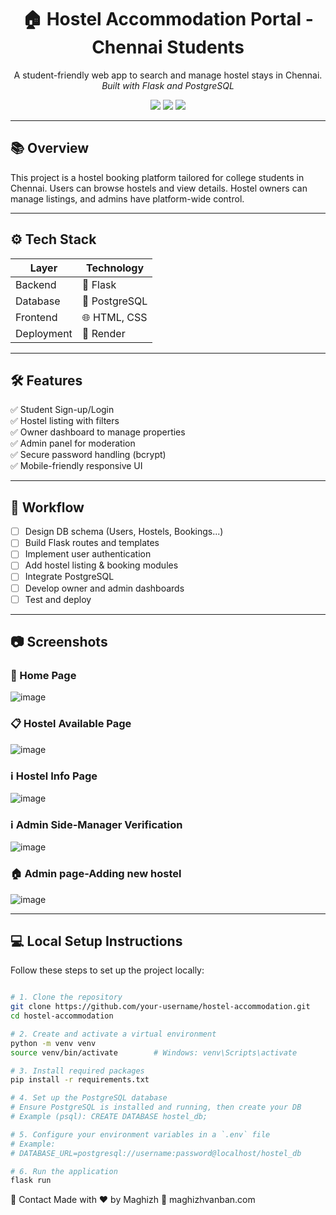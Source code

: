 <h1 align="center">🏠 Hostel Accommodation Portal - Chennai Students</h1>

<p align="center">
  A student-friendly web app to search and manage hostel stays in Chennai.
  <br />
  <i>Built with Flask and PostgreSQL</i>
</p>

<p align="center">
  <img src="https://img.shields.io/badge/Flask-Backend-blue" />
  <img src="https://img.shields.io/badge/PostgreSQL-Database-blueviolet" />
  <img src="https://img.shields.io/badge/Made%20with-%F0%9F%92%BB%20Love-red" />
</p>

---

## 📚 Overview

This project is a hostel booking platform tailored for college students in Chennai. Users can browse hostels and view details. Hostel owners can manage listings, and admins have platform-wide control.

---

## ⚙️ Tech Stack

<div align="center">

| Layer       | Technology          |
|-------------|---------------------|
| Backend     | 🐍 Flask            |
| Database    | 🐘 PostgreSQL       |
| Frontend    | 🌐 HTML, CSS        |
| Deployment  | 🚀 Render           |

</div>

---

## 🛠️ Features

✅ Student Sign-up/Login  
✅ Hostel listing with filters  
✅ Owner dashboard to manage properties  
✅ Admin panel for moderation  
✅ Secure password handling (bcrypt)  
✅ Mobile-friendly responsive UI  

---

## 🔁 Workflow

- [ ] Design DB schema (Users, Hostels, Bookings...)
- [ ] Build Flask routes and templates
- [ ] Implement user authentication
- [ ] Add hostel listing & booking modules
- [ ] Integrate PostgreSQL
- [ ] Develop owner and admin dashboards
- [ ] Test and deploy

---

## 📷 Screenshots

<h3>🏡 Home Page</h3>

![image](https://github.com/user-attachments/assets/e137760c-0322-47cb-9de9-bc94a4e9644f)

<h3>📋 Hostel Available Page</h3>

![image](https://github.com/user-attachments/assets/a1dd2ec7-7c37-4598-8719-7d771fa4217b)

<h3>ℹ️ Hostel Info Page</h3>

![image](https://github.com/user-attachments/assets/7cea254b-e04f-4a7c-9e1a-614013e03ea8)

<h3>ℹ️ Admin Side-Manager Verification </h3>

![image](https://github.com/user-attachments/assets/b8eb79a5-386b-4871-91ea-9e4ef4cdb9b5)

<h3>🏠 Admin page-Adding new hostel </h3>

![image](https://github.com/user-attachments/assets/262e13e0-6cab-4d8a-bf27-5f6f2c995a84)

---

## 💻 Local Setup Instructions

Follow these steps to set up the project locally:

```bash

# 1. Clone the repository
git clone https://github.com/your-username/hostel-accommodation.git
cd hostel-accommodation

# 2. Create and activate a virtual environment
python -m venv venv
source venv/bin/activate        # Windows: venv\Scripts\activate

# 3. Install required packages
pip install -r requirements.txt

# 4. Set up the PostgreSQL database
# Ensure PostgreSQL is installed and running, then create your DB
# Example (psql): CREATE DATABASE hostel_db;

# 5. Configure your environment variables in a `.env` file
# Example:
# DATABASE_URL=postgresql://username:password@localhost/hostel_db

# 6. Run the application
flask run

```

🙋 Contact
Made with ❤️ by Maghizh
📧 maghizhvanban.com
